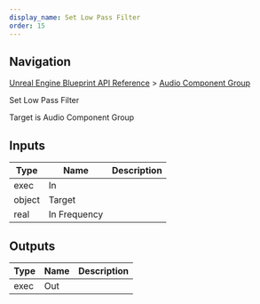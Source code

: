 ```yaml
---
display_name: Set Low Pass Filter
order: 15
---
```

## Navigation

[Unreal Engine Blueprint API Reference](https://dev.epicgames.com/documentation/en-us/unreal-engine/BlueprintAPI) > [Audio Component Group](https://dev.epicgames.com/documentation/en-us/unreal-engine/BlueprintAPI/AudioComponentGroup)

Set Low Pass Filter

Target is Audio Component Group

## Inputs

| Type | Name | Description |
| --- | --- | --- |
| exec | In |  |
| object | Target |  |
| real | In Frequency |  |

## Outputs

| Type | Name | Description |
| --- | --- | --- |
| exec | Out |  |

